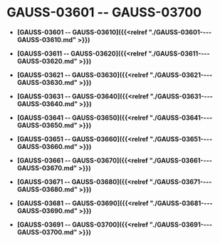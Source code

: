 # GAUSS-03601 -- GAUSS-03700<a name="ZH-CN_TOPIC_0302073510"></a>

-   **[GAUSS-03601 -- GAUSS-03610]({{<relref "./GAUSS-03601----GAUSS-03610.md" >}})**  

-   **[GAUSS-03611 -- GAUSS-03620]({{<relref "./GAUSS-03611----GAUSS-03620.md" >}})**  

-   **[GAUSS-03621 -- GAUSS-03630]({{<relref "./GAUSS-03621----GAUSS-03630.md" >}})**  

-   **[GAUSS-03631 -- GAUSS-03640]({{<relref "./GAUSS-03631----GAUSS-03640.md" >}})**  

-   **[GAUSS-03641 -- GAUSS-03650]({{<relref "./GAUSS-03641----GAUSS-03650.md" >}})**  

-   **[GAUSS-03651 -- GAUSS-03660]({{<relref "./GAUSS-03651----GAUSS-03660.md" >}})**  

-   **[GAUSS-03661 -- GAUSS-03670]({{<relref "./GAUSS-03661----GAUSS-03670.md" >}})**  

-   **[GAUSS-03671 -- GAUSS-03680]({{<relref "./GAUSS-03671----GAUSS-03680.md" >}})**  

-   **[GAUSS-03681 -- GAUSS-03690]({{<relref "./GAUSS-03681----GAUSS-03690.md" >}})**  

-   **[GAUSS-03691 -- GAUSS-03700]({{<relref "./GAUSS-03691----GAUSS-03700.md" >}})**  


